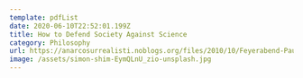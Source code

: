 ```yaml
---
template: pdfList
date: 2020-06-10T22:52:01.199Z
title: How to Defend Society Against Science
category: Philosophy
url: https://anarcosurrealisti.noblogs.org/files/2010/10/Feyerabend-Paul-How-to-defend-society-against-science.pdf
image: /assets/simon-shim-EymQLnU_zio-unsplash.jpg
---
```

